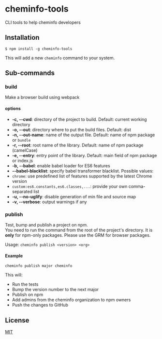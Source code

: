 # cheminfo-tools

CLI tools to help cheminfo developers

## Installation

`$ npm install -g cheminfo-tools`

This will add a new `cheminfo` command to your system.

## Sub-commands

### build

Make a browser build using webpack

#### options

* **-c, --cwd**: directory of the project to build. Default: current working directory
* **-o, --out**: directory where to put the build files. Default: dist
* **-n, --out-name**: name of the output file. Default: name of npm package or `bundle`
* **-r, --root**: root name of the library. Default: name of npm package (camelCase)
* **-e, --entry**: entry point of the library. Default: main field of npm package or index.js
* **-b, --babel**: enable babel loader for ES6 features
* **--babel-blacklist**: specify babel transformer blacklist. Possible values:
 * `chrome`: use predefined list of features supported by the latest Chrome version
 * `custom:es6.constants,es6.classes,...`: provide your own comma-separated list
* **-u, --no-uglify**: disable generation of min file and source map
* **-v, --verbose**: output warnings if any

### publish

Test, bump and publish a project on npm.  
You need to run the command from the root of the project's directory. It is __only__ for npm-only packages. Please use the GRM for browser packages.

Usage: `cheminfo publish <version> <org>`

#### Example

`cheminfo publish major cheminfo`

This will:
* Run the tests
* Bump the version number to the next major
* Publish on npm
* Add admins from the cheminfo organization to npm owners
* Push the changes to GitHub

## License

  [MIT](./LICENSE)
